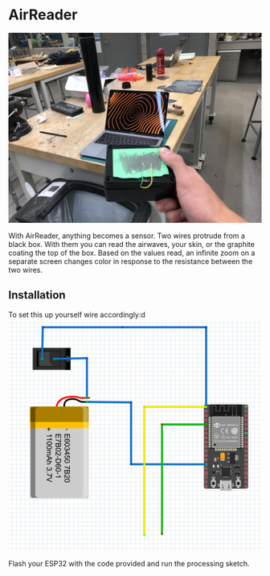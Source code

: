 # AirReader

![alt text](https://raw.githubusercontent.com/lburger98/AirReader/master/IMG_8606.JPG)


With AirReader, anything becomes a sensor. Two wires protrude from a black box. With them you can read the airwaves, your skin, or the graphite coating the top of the box. Based on the values read, an infinite zoom on a separate screen changes color in response to the resistance between the two wires.

## Installation

To set this up yourself wire accordingly:d
![alt text](https://raw.githubusercontent.com/lburger98/AirReader/master/wiring.png)

Flash your ESP32 with the code provided and run the processing sketch.
